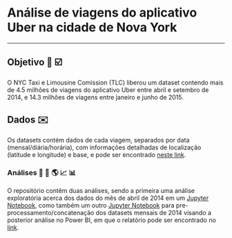 # Análise de viagens do aplicativo Uber na cidade de Nova York
___

## Objetivo :dart: :ballot_box_with_check:

O NYC Taxi e Limousine Comission (TLC) liberou um dataset contendo mais de 4.5 milhões de viagens do aplicativo Uber entre abril e setembro de 2014, e 14.3 milhões de viagens entre janeiro e junho de 2015. 


## Dados :envelope:

Os datasets contém dados de cada viagem, separados por data (mensal/diária/horária), com informações detalhadas de localização (latitude e longitude) e base, e pode ser encontrado [neste link](https://www.kaggle.com/fivethirtyeight/uber-pickups-in-new-york-city).


### Análises :snake: :car: :earth_americas: :chart_with_upwards_trend: :bar_chart:

O repositório contêm duas análises, sendo a primeira uma análise exploratória acerca dos dados do mês de abril de 2014 em um [Jupyter Notebook](https://github.com/renan2scarvalho/Projetos/blob/main/Uber/Uber%20Abril.ipynb), como também um outro [Jupyter Notebook](https://github.com/renan2scarvalho/Projetos/blob/main/Uber/Preprocessing.ipynb) para pre-processamento/concatenação dos datasets mensais de 2014 visando a posterior análise no Power BI, em que o relatório pode ser encontrado no [link](https://app.powerbi.com/view?r=eyJrIjoiMjRkOTMxNWQtMzk1OS00MGZmLWFlODktZjM5MzRmMTJjNzA0IiwidCI6IjdlOTNlMjg2LWIyOWEtNDQ1NC1hNDFhLWU4NDE5ZWM5ZGViNSJ9&pageName=ReportSection).
